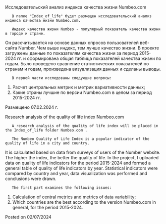 ﻿Исследовательский анализ индекса качества жизни Numbeo.com

       В папке "Index_of_life" будет размещен исследовательский анализ индекса качества жизни Numbeo.com.

       Индекс качества жизни Numbeo - популярный показатель качества жизни в городе и стране. 
Он рассчитывается на основе данных опросов пользователей веб-сайта Number. 
Чем выше индекс, тем лучше качество жизни.
       В проекте загружены данные по показателям качества жизни за период 2015-2024 гг. 
и сформирована общая таблица показателей качества жизни по годам. 
Было проведено сравнение статистических показателей по странам и годам,
 произведена визуализация данных и сделаны выводы.

       В первой части исследованы следующие вопросы:
1. Расчет центральных метрик и метрик вариативности данных;
2. Какие страны лучшие по версии Numbeo.com в целом за период 2015-2024 гг.

Размещено 07.02.2024 г.

Research analysis of the quality of life index Numbeo.com

       A research analysis of the quality of life index will be placed in the Index_of_life folder Numbeo.com .

       The Numbeo Quality of Life Index is a popular indicator of the quality of life in a city and country. 
It is calculated based on data from surveys of users of the Number website. 
The higher the index, the better the quality of life.
       In the project, I uploaded data on quality of life indicators for the period 2015-2024
and formed a general table of quality of life indicators by year. Statistical indicators were compared by country and year,
 data visualization was performed and conclusions were drawn.

       The first part examines the following issues:
1. Calculation of central metrics and metrics of data variability;
2. Which countries are the best according to the version Numbeo.com in general, for the period 2015-2024.

Posted on 02/07/2024
